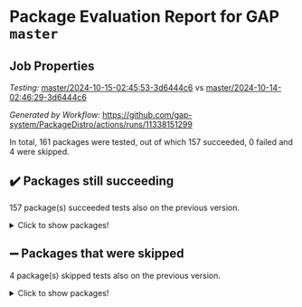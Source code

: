 # Package Evaluation Report for GAP `master`

## Job Properties

*Testing:* [master/2024-10-15-02:45:53-3d6444c6](https://github.com/gap-system/PackageDistro/blob/data/reports/master/2024-10-15-02:45:53-3d6444c6) vs [master/2024-10-14-02:46:29-3d6444c6](https://github.com/gap-system/PackageDistro/blob/data/reports/master/2024-10-14-02:46:29-3d6444c6)

*Generated by Workflow:* https://github.com/gap-system/PackageDistro/actions/runs/11338151299

In total, 161 packages were tested, out of which 157 succeeded, 0 failed and 4 were skipped.

## :heavy_check_mark: Packages still succeeding

157 package(s) succeeded tests also on the previous version.
<details><summary>Click to show packages!</summary>

- 4ti2interface 2023.02-04 [(success)](https://github.com/gap-system/PackageDistro/actions/runs/11338151299/job/31531170269)
- ace 5.6.2 [(success)](https://github.com/gap-system/PackageDistro/actions/runs/11338151299/job/31531173513)
- aclib 1.3.2 [(success)](https://github.com/gap-system/PackageDistro/actions/runs/11338151299/job/31531174083)
- agt 0.3.1 [(success)](https://github.com/gap-system/PackageDistro/actions/runs/11338151299/job/31531174673)
- alnuth 3.2.1 [(success)](https://github.com/gap-system/PackageDistro/actions/runs/11338151299/job/31531174951)
- anupq 3.3.0 [(success)](https://github.com/gap-system/PackageDistro/actions/runs/11338151299/job/31531176101)
- atlasrep 2.1.9 [(success)](https://github.com/gap-system/PackageDistro/actions/runs/11338151299/job/31531177481)
- autodoc 2023.06.19 [(success)](https://github.com/gap-system/PackageDistro/actions/runs/11338151299/job/31531177678)
- automata 1.16 [(success)](https://github.com/gap-system/PackageDistro/actions/runs/11338151299/job/31531177854)
- automgrp 1.3.2 [(success)](https://github.com/gap-system/PackageDistro/actions/runs/11338151299/job/31531178061)
- autpgrp 1.11 [(success)](https://github.com/gap-system/PackageDistro/actions/runs/11338151299/job/31531178222)
- cap 2024.09-23 [(success)](https://github.com/gap-system/PackageDistro/actions/runs/11338151299/job/31531178398)
- caratinterface 2.3.6 [(success)](https://github.com/gap-system/PackageDistro/actions/runs/11338151299/job/31531178563)
- cddinterface 2024.09.02 [(success)](https://github.com/gap-system/PackageDistro/actions/runs/11338151299/job/31531178761)
- circle 1.6.6 [(success)](https://github.com/gap-system/PackageDistro/actions/runs/11338151299/job/31531178971)
- classicpres 1.22 [(success)](https://github.com/gap-system/PackageDistro/actions/runs/11338151299/job/31531179222)
- cohomolo 1.6.11 [(success)](https://github.com/gap-system/PackageDistro/actions/runs/11338151299/job/31531179429)
- congruence 1.2.7 [(success)](https://github.com/gap-system/PackageDistro/actions/runs/11338151299/job/31531179602)
- corefreesub 0.6 [(success)](https://github.com/gap-system/PackageDistro/actions/runs/11338151299/job/31531179795)
- corelg 1.57 [(success)](https://github.com/gap-system/PackageDistro/actions/runs/11338151299/job/31531179968)
- crime 1.6 [(success)](https://github.com/gap-system/PackageDistro/actions/runs/11338151299/job/31531180138)
- crisp 1.4.6 [(success)](https://github.com/gap-system/PackageDistro/actions/runs/11338151299/job/31531180323)
- crypting 0.10.5 [(success)](https://github.com/gap-system/PackageDistro/actions/runs/11338151299/job/31531180563)
- cryst 4.1.27 [(success)](https://github.com/gap-system/PackageDistro/actions/runs/11338151299/job/31531180747)
- crystcat 1.1.10 [(success)](https://github.com/gap-system/PackageDistro/actions/runs/11338151299/job/31531180918)
- ctbllib 1.3.9 [(success)](https://github.com/gap-system/PackageDistro/actions/runs/11338151299/job/31531181070)
- cubefree 1.19 [(success)](https://github.com/gap-system/PackageDistro/actions/runs/11338151299/job/31531181248)
- curlinterface 2.4.0 [(success)](https://github.com/gap-system/PackageDistro/actions/runs/11338151299/job/31531181412)
- cvec 2.8.2 [(success)](https://github.com/gap-system/PackageDistro/actions/runs/11338151299/job/31531181616)
- datastructures 0.3.1 [(success)](https://github.com/gap-system/PackageDistro/actions/runs/11338151299/job/31531181874)
- deepthought 1.0.7 [(success)](https://github.com/gap-system/PackageDistro/actions/runs/11338151299/job/31531182044)
- design 1.8 [(success)](https://github.com/gap-system/PackageDistro/actions/runs/11338151299/job/31531182182)
- difsets 2.3.1 [(success)](https://github.com/gap-system/PackageDistro/actions/runs/11338151299/job/31531182341)
- digraphs 1.9.0 [(success)](https://github.com/gap-system/PackageDistro/actions/runs/11338151299/job/31531182482)
- edim 1.3.8 [(success)](https://github.com/gap-system/PackageDistro/actions/runs/11338151299/job/31531182643)
- example 4.3.4 [(success)](https://github.com/gap-system/PackageDistro/actions/runs/11338151299/job/31531182771)
- examplesforhomalg 2023.10-01 [(success)](https://github.com/gap-system/PackageDistro/actions/runs/11338151299/job/31531182982)
- factint 1.6.3 [(success)](https://github.com/gap-system/PackageDistro/actions/runs/11338151299/job/31531183118)
- ferret 1.0.14 [(success)](https://github.com/gap-system/PackageDistro/actions/runs/11338151299/job/31531183279)
- fga 1.5.0 [(success)](https://github.com/gap-system/PackageDistro/actions/runs/11338151299/job/31531183428)
- fining 1.5.6 [(success)](https://github.com/gap-system/PackageDistro/actions/runs/11338151299/job/31531183579)
- float 1.0.5 [(success)](https://github.com/gap-system/PackageDistro/actions/runs/11338151299/job/31531183727)
- format 1.4.4 [(success)](https://github.com/gap-system/PackageDistro/actions/runs/11338151299/job/31531183950)
- forms 1.2.12 [(success)](https://github.com/gap-system/PackageDistro/actions/runs/11338151299/job/31531184134)
- fplsa 1.2.6 [(success)](https://github.com/gap-system/PackageDistro/actions/runs/11338151299/job/31531184281)
- fr 2.4.13 [(success)](https://github.com/gap-system/PackageDistro/actions/runs/11338151299/job/31531184489)
- francy 2.0.3 [(success)](https://github.com/gap-system/PackageDistro/actions/runs/11338151299/job/31531184656)
- fwtree 1.3 [(success)](https://github.com/gap-system/PackageDistro/actions/runs/11338151299/job/31531184861)
- gapdoc 1.6.7 [(success)](https://github.com/gap-system/PackageDistro/actions/runs/11338151299/job/31531185029)
- gauss 2023.08-01 [(success)](https://github.com/gap-system/PackageDistro/actions/runs/11338151299/job/31531185190)
- gaussforhomalg 2024.08-01 [(success)](https://github.com/gap-system/PackageDistro/actions/runs/11338151299/job/31531185342)
- gbnp 1.1.0 [(success)](https://github.com/gap-system/PackageDistro/actions/runs/11338151299/job/31531185466)
- generalizedmorphismsforcap 2024.09-02 [(success)](https://github.com/gap-system/PackageDistro/actions/runs/11338151299/job/31531185596)
- genss 1.6.9 [(success)](https://github.com/gap-system/PackageDistro/actions/runs/11338151299/job/31531185733)
- gradedmodules 2024.01-01 [(success)](https://github.com/gap-system/PackageDistro/actions/runs/11338151299/job/31531185917)
- gradedringforhomalg 2024.07-01 [(success)](https://github.com/gap-system/PackageDistro/actions/runs/11338151299/job/31531186120)
- grape 4.9.2 [(success)](https://github.com/gap-system/PackageDistro/actions/runs/11338151299/job/31531186284)
- groupoids 1.76 [(success)](https://github.com/gap-system/PackageDistro/actions/runs/11338151299/job/31531186455)
- grpconst 2.6.5 [(success)](https://github.com/gap-system/PackageDistro/actions/runs/11338151299/job/31531186612)
- guarana 0.96.3 [(success)](https://github.com/gap-system/PackageDistro/actions/runs/11338151299/job/31531186762)
- guava 3.19 [(success)](https://github.com/gap-system/PackageDistro/actions/runs/11338151299/job/31531186883)
- hap 1.65 [(success)](https://github.com/gap-system/PackageDistro/actions/runs/11338151299/job/31531187013)
- hapcryst 0.1.15 [(success)](https://github.com/gap-system/PackageDistro/actions/runs/11338151299/job/31531187241)
- hecke 1.5.4 [(success)](https://github.com/gap-system/PackageDistro/actions/runs/11338151299/job/31531187400)
- help 4.0 [(success)](https://github.com/gap-system/PackageDistro/actions/runs/11338151299/job/31531187582)
- homalg 2024.01-01 [(success)](https://github.com/gap-system/PackageDistro/actions/runs/11338151299/job/31531187804)
- homalgtocas 2023.11-01 [(success)](https://github.com/gap-system/PackageDistro/actions/runs/11338151299/job/31531187989)
- idrel 2.48 [(success)](https://github.com/gap-system/PackageDistro/actions/runs/11338151299/job/31531188124)
- images 1.3.3 [(success)](https://github.com/gap-system/PackageDistro/actions/runs/11338151299/job/31531188282)
- intpic 0.4.0 [(success)](https://github.com/gap-system/PackageDistro/actions/runs/11338151299/job/31531188454)
- io 4.9.0 [(success)](https://github.com/gap-system/PackageDistro/actions/runs/11338151299/job/31531188591)
- io_forhomalg 2023.02-04 [(success)](https://github.com/gap-system/PackageDistro/actions/runs/11338151299/job/31531188740)
- irredsol 1.4.4 [(success)](https://github.com/gap-system/PackageDistro/actions/runs/11338151299/job/31531188880)
- json 2.2.2 [(success)](https://github.com/gap-system/PackageDistro/actions/runs/11338151299/job/31531189022)
- jupyterkernel 1.5.1 [(success)](https://github.com/gap-system/PackageDistro/actions/runs/11338151299/job/31531189207)
- jupyterviz 1.5.6 [(success)](https://github.com/gap-system/PackageDistro/actions/runs/11338151299/job/31531189412)
- kan 1.37 [(success)](https://github.com/gap-system/PackageDistro/actions/runs/11338151299/job/31531189595)
- kbmag 1.5.11 [(success)](https://github.com/gap-system/PackageDistro/actions/runs/11338151299/job/31531189795)
- laguna 3.9.7 [(success)](https://github.com/gap-system/PackageDistro/actions/runs/11338151299/job/31531189964)
- liealgdb 2.2.1 [(success)](https://github.com/gap-system/PackageDistro/actions/runs/11338151299/job/31531190152)
- liepring 2.9.1 [(success)](https://github.com/gap-system/PackageDistro/actions/runs/11338151299/job/31531190346)
- liering 2.4.2 [(success)](https://github.com/gap-system/PackageDistro/actions/runs/11338151299/job/31531190516)
- linearalgebraforcap 2024.09-04 [(success)](https://github.com/gap-system/PackageDistro/actions/runs/11338151299/job/31531190706)
- lins 0.9 [(success)](https://github.com/gap-system/PackageDistro/actions/runs/11338151299/job/31531190884)
- localizeringforhomalg 2023.10-01 [(success)](https://github.com/gap-system/PackageDistro/actions/runs/11338151299/job/31531191061)
- loops 3.4.4 [(success)](https://github.com/gap-system/PackageDistro/actions/runs/11338151299/job/31531191264)
- lpres 1.1.1 [(success)](https://github.com/gap-system/PackageDistro/actions/runs/11338151299/job/31531191401)
- majoranaalgebras 1.5.2 [(success)](https://github.com/gap-system/PackageDistro/actions/runs/11338151299/job/31531191568)
- mapclass 1.4.6 [(success)](https://github.com/gap-system/PackageDistro/actions/runs/11338151299/job/31531191756)
- matgrp 0.70 [(success)](https://github.com/gap-system/PackageDistro/actions/runs/11338151299/job/31531191944)
- matricesforhomalg 2024.08-05 [(success)](https://github.com/gap-system/PackageDistro/actions/runs/11338151299/job/31531192098)
- modisom 3.0.0 [(success)](https://github.com/gap-system/PackageDistro/actions/runs/11338151299/job/31531192284)
- modulepresentationsforcap 2024.09-02 [(success)](https://github.com/gap-system/PackageDistro/actions/runs/11338151299/job/31531192441)
- modules 2024.01-01 [(success)](https://github.com/gap-system/PackageDistro/actions/runs/11338151299/job/31531192580)
- monoidalcategories 2024.09-05 [(success)](https://github.com/gap-system/PackageDistro/actions/runs/11338151299/job/31531192705)
- nconvex 2022.09-01 [(success)](https://github.com/gap-system/PackageDistro/actions/runs/11338151299/job/31531192843)
- nilmat 1.4.2 [(success)](https://github.com/gap-system/PackageDistro/actions/runs/11338151299/job/31531192978)
- nock 1.5 [(success)](https://github.com/gap-system/PackageDistro/actions/runs/11338151299/job/31531193129)
- normalizinterface 1.3.7 [(success)](https://github.com/gap-system/PackageDistro/actions/runs/11338151299/job/31531193295)
- nq 2.5.11 [(success)](https://github.com/gap-system/PackageDistro/actions/runs/11338151299/job/31531193462)
- numericalsgps 1.4.0 [(success)](https://github.com/gap-system/PackageDistro/actions/runs/11338151299/job/31531193624)
- openmath 11.5.3 [(success)](https://github.com/gap-system/PackageDistro/actions/runs/11338151299/job/31531193768)
- orb 4.9.1 [(success)](https://github.com/gap-system/PackageDistro/actions/runs/11338151299/job/31531193888)
- packagemanager 1.6 [(success)](https://github.com/gap-system/PackageDistro/actions/runs/11338151299/job/31531194000)
- patternclass 2.4.5 [(success)](https://github.com/gap-system/PackageDistro/actions/runs/11338151299/job/31531194159)
- permut 2.0.5 [(success)](https://github.com/gap-system/PackageDistro/actions/runs/11338151299/job/31531194343)
- polenta 1.3.10 [(success)](https://github.com/gap-system/PackageDistro/actions/runs/11338151299/job/31531194479)
- polymaking 0.8.7 [(success)](https://github.com/gap-system/PackageDistro/actions/runs/11338151299/job/31531194633)
- primgrp 3.4.4 [(success)](https://github.com/gap-system/PackageDistro/actions/runs/11338151299/job/31531194780)
- profiling 2.6.0 [(success)](https://github.com/gap-system/PackageDistro/actions/runs/11338151299/job/31531194895)
- qdistrnd 0.9.4 [(success)](https://github.com/gap-system/PackageDistro/actions/runs/11338151299/job/31531195029)
- qpa 1.35 [(success)](https://github.com/gap-system/PackageDistro/actions/runs/11338151299/job/31531195153)
- quagroup 1.8.4 [(success)](https://github.com/gap-system/PackageDistro/actions/runs/11338151299/job/31531195309)
- radiroot 2.9 [(success)](https://github.com/gap-system/PackageDistro/actions/runs/11338151299/job/31531195437)
- rcwa 4.7.1 [(success)](https://github.com/gap-system/PackageDistro/actions/runs/11338151299/job/31531195595)
- rds 1.8 [(success)](https://github.com/gap-system/PackageDistro/actions/runs/11338151299/job/31531195720)
- recog 1.4.2 [(success)](https://github.com/gap-system/PackageDistro/actions/runs/11338151299/job/31531195860)
- repndecomp 1.3.0 [(success)](https://github.com/gap-system/PackageDistro/actions/runs/11338151299/job/31531195982)
- repsn 3.1.2 [(success)](https://github.com/gap-system/PackageDistro/actions/runs/11338151299/job/31531196101)
- resclasses 4.7.3 [(success)](https://github.com/gap-system/PackageDistro/actions/runs/11338151299/job/31531196238)
- ringsforhomalg 2024.06-01 [(success)](https://github.com/gap-system/PackageDistro/actions/runs/11338151299/job/31531196363)
- sco 2023.08-01 [(success)](https://github.com/gap-system/PackageDistro/actions/runs/11338151299/job/31531196530)
- scscp 2.4.3 [(success)](https://github.com/gap-system/PackageDistro/actions/runs/11338151299/job/31531196723)
- semigroups 5.3.7 [(success)](https://github.com/gap-system/PackageDistro/actions/runs/11338151299/job/31531196866)
- sglppow 2.4 [(success)](https://github.com/gap-system/PackageDistro/actions/runs/11338151299/job/31531197103)
- sgpviz 0.999.6 [(success)](https://github.com/gap-system/PackageDistro/actions/runs/11338151299/job/31531197233)
- simpcomp 2.1.14 [(success)](https://github.com/gap-system/PackageDistro/actions/runs/11338151299/job/31531197562)
- singular 2024.06.03 [(success)](https://github.com/gap-system/PackageDistro/actions/runs/11338151299/job/31531197699)
- sl2reps 1.1 [(success)](https://github.com/gap-system/PackageDistro/actions/runs/11338151299/job/31531197822)
- sla 1.6.2 [(success)](https://github.com/gap-system/PackageDistro/actions/runs/11338151299/job/31531197968)
- smallantimagmas 0.2.12 [(success)](https://github.com/gap-system/PackageDistro/actions/runs/11338151299/job/31531198116)
- smallgrp 1.5.4 [(success)](https://github.com/gap-system/PackageDistro/actions/runs/11338151299/job/31531198282)
- smallsemi 0.7.1 [(success)](https://github.com/gap-system/PackageDistro/actions/runs/11338151299/job/31531198410)
- sonata 2.9.6 [(success)](https://github.com/gap-system/PackageDistro/actions/runs/11338151299/job/31531198541)
- sophus 1.27 [(success)](https://github.com/gap-system/PackageDistro/actions/runs/11338151299/job/31531198663)
- sotgrps 1.3 [(success)](https://github.com/gap-system/PackageDistro/actions/runs/11338151299/job/31531198811)
- spinsym 1.5.2 [(success)](https://github.com/gap-system/PackageDistro/actions/runs/11338151299/job/31531198924)
- standardff 1.0 [(success)](https://github.com/gap-system/PackageDistro/actions/runs/11338151299/job/31531199050)
- symbcompcc 1.3.2 [(success)](https://github.com/gap-system/PackageDistro/actions/runs/11338151299/job/31531199175)
- thelma 1.3 [(success)](https://github.com/gap-system/PackageDistro/actions/runs/11338151299/job/31531199297)
- tomlib 1.2.11 [(success)](https://github.com/gap-system/PackageDistro/actions/runs/11338151299/job/31531199410)
- toolsforhomalg 2024.09-01 [(success)](https://github.com/gap-system/PackageDistro/actions/runs/11338151299/job/31531199557)
- toric 1.9.6 [(success)](https://github.com/gap-system/PackageDistro/actions/runs/11338151299/job/31531199677)
- toricvarieties 2022.07.13 [(success)](https://github.com/gap-system/PackageDistro/actions/runs/11338151299/job/31531199798)
- transgrp 3.6.5 [(success)](https://github.com/gap-system/PackageDistro/actions/runs/11338151299/job/31531199914)
- typeset 1.2.2 [(success)](https://github.com/gap-system/PackageDistro/actions/runs/11338151299/job/31531200043)
- ugaly 4.1.3 [(success)](https://github.com/gap-system/PackageDistro/actions/runs/11338151299/job/31531200164)
- unipot 1.6 [(success)](https://github.com/gap-system/PackageDistro/actions/runs/11338151299/job/31531200311)
- unitlib 4.2.0 [(success)](https://github.com/gap-system/PackageDistro/actions/runs/11338151299/job/31531200489)
- utils 0.85 [(success)](https://github.com/gap-system/PackageDistro/actions/runs/11338151299/job/31531200673)
- uuid 0.7 [(success)](https://github.com/gap-system/PackageDistro/actions/runs/11338151299/job/31531200890)
- walrus 0.9991 [(success)](https://github.com/gap-system/PackageDistro/actions/runs/11338151299/job/31531201006)
- wedderga 4.10.5 [(success)](https://github.com/gap-system/PackageDistro/actions/runs/11338151299/job/31531201196)
- xmod 2.92 [(success)](https://github.com/gap-system/PackageDistro/actions/runs/11338151299/job/31531201343)
- xmodalg 1.23 [(success)](https://github.com/gap-system/PackageDistro/actions/runs/11338151299/job/31531201490)
- yangbaxter 0.10.6 [(success)](https://github.com/gap-system/PackageDistro/actions/runs/11338151299/job/31531201644)
- zeromqinterface 0.16 [(success)](https://github.com/gap-system/PackageDistro/actions/runs/11338151299/job/31531201794)
</details>

## :heavy_minus_sign: Packages that were skipped

4 package(s) skipped tests also on the previous version.
<details><summary>Click to show packages!</summary>

- browse 1.8.21 [(skipped)](https://github.com/gap-system/PackageDistro/actions/runs/11338151299/job/31530884455)
- itc 1.5.1 [(skipped)](https://github.com/gap-system/PackageDistro/actions/runs/11338151299/job/31530884455)
- polycyclic 2.16 [(skipped)](https://github.com/gap-system/PackageDistro/actions/runs/11338151299/job/31530884455)
- xgap 4.32 [(skipped)](https://github.com/gap-system/PackageDistro/actions/runs/11338151299/job/31530884455)
</details>

